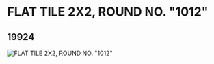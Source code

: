 # FLAT TILE 2X2, ROUND NO. "1012"
## 19924
![FLAT TILE 2X2, ROUND NO. "1012"](https://lc-www-live-s.legocdn.com/media/bricks/5/2/6102613.jpg)